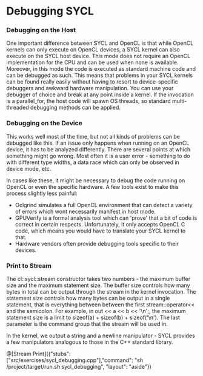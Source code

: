 # Debugging SYCL

### Debugging on the Host

One important difference between SYCL and OpenCL is that while OpenCL kernels can only execute on OpenCL devices, a SYCL kernel can also execute on the SYCL host device. This mode does not require an OpenCL implementation for the CPU and can be used when none is available. Moreover, in this mode the code is executed as standard machine code and can be debugged as such. This means that problems in your SYCL kernels can be found really easily without having to resort to device-specific debuggers and awkward hardware manipulation. You can use your debugger of choice and break at any point inside a kernel. If the invocation is a parallel_for, the host code will spawn OS threads, so standard multi-threaded debugging methods can be applied.

### Debugging on the Device

This works well most of the time, but not all kinds of problems can be debugged like this. If an issue only happens when running on an OpenCL device, it has to be analyzed differently. There are several points at which something might go wrong. Most often it is a user error - something to do with different type widths, a data race which can only be observed in device mode, etc.

In cases like these, it might be necessary to debug the code running on OpenCL or even the specific hardware. A few tools exist to make this process slightly less painful:

 * Oclgrind simulates a full OpenCL environment that can detect a variety of errors which wont necessarily manifest in host mode.
 * GPUVerify is a formal analysis tool which can 'prove' that a bit of code is correct in certain respects. Unfortunately, it only accepts OpenCL C code, which means you would have to translate your SYCL kernel to that.
 * Hardware vendors often provide debugging tools specific to their devices.

### Print to Stream

The cl::sycl::stream constructor takes two numbers - the maximum buffer size and the maximum statement size. The buffer size controls how many bytes in total can be output through the stream in the kernel invocation. The statement size controls how many bytes can be output in a single statement, that is everything between between the first stream::operator<< and the semicolon. For example, in out << a << b << '\n';, the maximum statement size is a limit to sizeof(a) + sizeof(b) + sizeof('\n'). The last parameter is the command group that the stream will be used in.

In the kernel, we output a string and a newline manipulator - SYCL provides a few manipulators analogous to those in the C++ standard library.

@[Stream Print]({"stubs": ["src/exercises/sycl_debugging.cpp"],"command": "sh /project/target/run.sh sycl_debugging", "layout": "aside"})